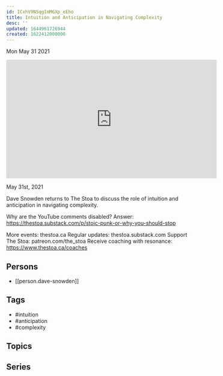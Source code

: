 ```yaml
---
id: ICxhV9NSqgImM6Xp_eEho
title: Intuition and Anticipation in Navigating Complexity
desc: ''
updated: 1644961726944
created: 1622412000000
---
```





Mon May 31 2021

<iframe width="560" height="315" src="https://www.youtube.com/embed/bCpPS9WuIYU" title="Intuition and Anticipation in Navigating Complexity w/ Dave Snowden" frameborder="0" allow="accelerometer; autoplay; clipboard-write; encrypted-media; gyroscope; picture-in-picture" allowfullscreen ></iframe>

May 31st, 2021

Dave Snowden returns to The Stoa to discuss the role of intuition and anticipation in navigating complexity.

Why are the YouTube comments disabled? Answer: https://thestoa.substack.com/p/stoic-punk-or-why-you-should-stop

More events: thestoa.ca
Regular updates: thestoa.substack.com
Support The Stoa: patreon.com/the_stoa
Receive coaching with resonance: https://www.thestoa.ca/coaches

## Persons

- [[person.dave-snowden]]

## Tags

- #intuition
- #anticipation
- #complexity

## Topics



## Series



